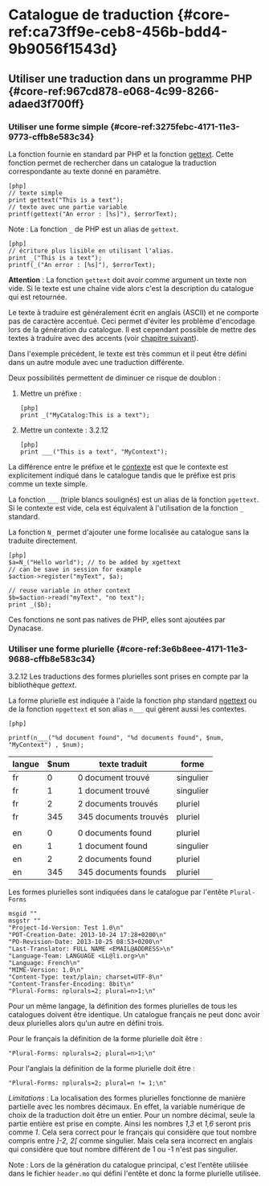 # Catalogue de traduction {#core-ref:ca73ff9e-ceb8-456b-bdd4-9b9056f1543d}

## Utiliser une traduction dans un programme PHP {#core-ref:967cd878-e068-4c99-8266-adaed3f700ff}

### Utiliser une forme simple {#core-ref:3275febc-4171-11e3-9773-cffb8e583c34}

La fonction fournie en standard par PHP et la fonction [gettext][phpGettext].
Cette fonction permet de rechercher dans un catalogue la traduction
correspondante au texte donné en paramètre.

    [php]
    // texte simple
    print gettext("This is a text");
    // texte avec une partie variable
    printf(gettext("An error : [%s]"), $errorText);

Note : La fonction `_` de PHP est un alias de `gettext`.

    [php]
    // écriture plus lisible en utilisant l'alias.
    print _("This is a text");
    printf(_("An error : [%s]"), $errorText);


**Attention** : La fonction `gettext` doit avoir comme argument un texte non vide.
Si le texte est une chaîne vide alors c'est la description du catalogue qui est
retournée.

Le texte à traduire est généralement écrit en anglais (ASCII) et ne comporte pas de
caractère accentué. Ceci permet d'éviter les problème d'encodage lors de la
génération du catalogue. Il est cependant possible de mettre des textes à
traduire avec des accents (voir [chapitre suivant][gencatalog]).

Dans l'exemple précédent, le texte est très commun et il peut être défini dans
un autre module avec une traduction différente. 

Deux possibilités permettent de diminuer ce risque de doublon :

1.  Mettre un préfixe :
    
        [php]
        print _("MyCatalog:This is a text");

2.  Mettre un contexte : <span class="flag from release">3.2.12</span>
    
        [php]
        print ___("This is a text", "MyContext");

La différence entre le préfixe et le [contexte][pgettext] est que le contexte est
explicitement indiqué dans le catalogue tandis que le préfixe est pris comme un
texte simple.

La fonction `___` (triple blancs soulignés) est un alias de la fonction
`pgettext`. Si le contexte est vide, cela est équivalent à l'utilisation de la
fonction `_` standard.

La fonction `N_` permet d'ajouter une forme localisée au catalogue sans la
traduite directement.

    [php]
    $a=N_("Hello world"); // to be added by xgettext
    // can be save in session for example
    $action->register("myText", $a);
    
    // reuse variable in other context
    $b=$action->read("myText", "no text");
    print _($b);

Ces fonctions ne sont pas natives de PHP, elles sont ajoutées par Dynacase.

### Utiliser une forme plurielle {#core-ref:3e6b8eee-4171-11e3-9688-cffb8e583c34}

<span class="flag from release">3.2.12</span>
Les traductions des formes plurielles sont prises en compte par la bibliothèque
_gettext_.

La forme plurielle est indiquée à l'aide la fonction php standard
[ngettext][ngettext] ou de la fonction `npgettext` et son alias `n___` qui
gèrent aussi les contextes.

    [php]
    
    printf(n___("%d document found", "%d documents found", $num, "MyContext") , $num);


| langue | $num |    texte traduit      |   forme   |
| ------ | ---- | --------------------- | --------- |
| fr     |    0 | 0 document trouvé     | singulier |
| fr     |    1 | 1 document trouvé     | singulier |
| fr     |    2 | 2 documents trouvés   | pluriel   |
| fr     |  345 | 345 documents trouvés | pluriel   |
|        |      |                       |           |
| en     |    0 | 0 documents found     | pluriel   |
| en     |    1 | 1 document found      | singulier |
| en     |    2 | 2 documents found     | pluriel   |
| en     |  345 | 345 documents founds  | pluriel   |

Les formes plurielles sont indiquées dans le catalogue par l'entête `Plural-Forms`

    msgid ""
    msgstr ""
    "Project-Id-Version: Test 1.0\n"
    "POT-Creation-Date: 2013-10-24 17:28+0200\n"
    "PO-Revision-Date: 2013-10-25 08:53+0200\n"
    "Last-Translator: FULL NAME <EMAIL@ADDRESS>\n"
    "Language-Team: LANGUAGE <LL@li.org>\n"
    "Language: French\n"
    "MIME-Version: 1.0\n"
    "Content-Type: text/plain; charset=UTF-8\n"
    "Content-Transfer-Encoding: 8bit\n"
    "Plural-Forms: nplurals=2; plural=n>1;\n"

Pour un même langage, la définition des formes plurielles de tous les catalogues
doivent être identique. Un catalogue français ne peut donc avoir deux plurielles
alors qu'un autre en défini trois.

Pour le français la définition de la forme plurielle doit être :

    "Plural-Forms: nplurals=2; plural=n>1;\n"

Pour l'anglais la définition de la forme plurielle doit être :

    "Plural-Forms: nplurals=2; plural=n != 1;\n"

*Limitations* : La localisation des formes plurielles fonctionne de manière
partielle avec les nombres décimaux. En effet, la variable numérique de choix de
la traduction doit être un entier. Pour un nombre décimal, seule la partie
entière est prise en compte. Ainsi les nombres _1,3_ et _1,6_ seront pris comme
_1_. Cela sera correct pour le français qui considère que tout nombre compris
entre _]-2, 2[_ comme singulier. Mais cela sera incorrect en anglais qui
considère que tout nombre différent de 1 ou -1 n'est pas singulier.

Note : Lors de la génération du catalogue principal, c'est l'entête utilisée
dans le fichier `header.mo` qui défini l'entête et donc la forme plurielle
utilisée.

<!-- link -->
[wikiGettext]:       http://fr.wikipedia.org/wiki/GNU_gettext "Gettext sur Wikipédia"
[phpGettext]:        http://www.php.net/manual/fr/function.gettext.php "gettext sur php.net"
[actions]:           #core-ref:e67d8aeb-939c-46e3-9be8-6fc3ba75ebc2 "Action Dynacase"
[wsh]:               #core-ref:4df1314f-9fdd-4a7f-af37-a18cc39f3505 "Script Dynacase"
[gencatalog]:        #core-ref:2c163f00-8e94-4736-86f2-bb51352c52aa
[pgettext]:          http://www.gnu.org/software/gettext/manual/html_node/Contexts.html "Contexte dans gettext"
[ngettext]:          http://www.php.net/manual/fr/function.ngettext.php "ngettext sur php.net"
[layout]:           #core-ref:5f4a2f4b-9ceb-42db-8ac1-2a7baa621ce2
[xgettext]:         http://www.gnu.org/software/gettext/manual/html_node/xgettext-Invocation.htm "xgettext reference"
[famdecl]:          #core-ref:cfc7f53b-7982-431e-a04b-7b54eddf4a75
[gettextutil]:      http://www.gnu.org/software/gettext/manual/html_node/index.html#Top